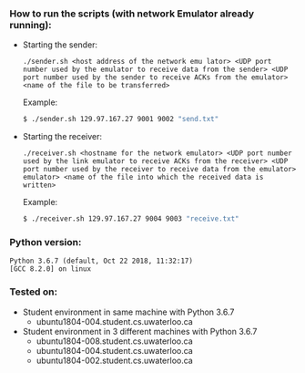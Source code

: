 ### How to run the scripts (with network Emulator already running):
* Starting the sender: 
  
  `./sender.sh <host address of the network emu lator> <UDP port number used by the emulator to receive data from the sender> <UDP port number used by the sender to receive ACKs from the emulator> <name of the file to be transferred>`
  
  Example:
  ```bash
  $ ./sender.sh 129.97.167.27 9001 9002 "send.txt"
  ```
* Starting the receiver: 
    
    `./receiver.sh <hostname for the network emulator> <UDP port number used by the link emulator to receive ACKs from the receiver> <UDP port number used by the receiver to receive data from the emulator> emulator> <name of the file into which the received data is written>`

  Example:
  ```bash
  $ ./receiver.sh 129.97.167.27 9004 9003 "receive.txt"
  ```
  
### Python version: 
```
Python 3.6.7 (default, Oct 22 2018, 11:32:17) 
[GCC 8.2.0] on linux
```

### Tested on:
* Student environment in same machine with Python 3.6.7
  * ubuntu1804-004.student.cs.uwaterloo.ca
* Student environment in 3 different machines with Python 3.6.7
  * ubuntu1804-008.student.cs.uwaterloo.ca
  * ubuntu1804-004.student.cs.uwaterloo.ca
  * ubuntu1804-002.student.cs.uwaterloo.ca